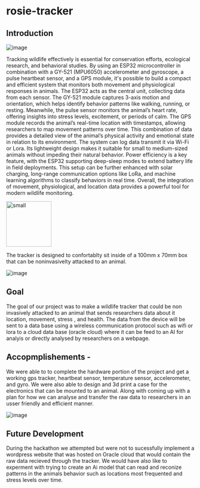 # rosie-tracker

## Introduction

![image](https://github.com/user-attachments/assets/86ce6d36-7184-417e-b65b-6852fb91504b)




Tracking wildlife effectively is essential for conservation efforts, ecological research, and behavioral studies. By using an ESP32 microcontroller in combination with a GY-521 (MPU6050) accelerometer and gyroscope, a pulse heartbeat sensor, and a GPS module, it's possible to build a compact and efficient system that monitors both movement and physiological responses in animals. The ESP32 acts as the central unit, collecting data from each sensor. The GY-521 module captures 3-axis motion and orientation, which helps identify behavior patterns like walking, running, or resting. Meanwhile, the pulse sensor monitors the animal’s heart rate, offering insights into stress levels, excitement, or periods of calm. The GPS module records the animal’s real-time location with timestamps, allowing researchers to map movement patterns over time. This combination of data provides a detailed view of the animal’s physical activity and emotional state in relation to its environment. The system can log data transmit it via Wi-Fi or Lora. Its lightweight design makes it suitable for small to medium-sized animals without impeding their natural behavior. Power efficiency is a key feature, with the ESP32 supporting deep-sleep modes to extend battery life in field deployments. This setup can be further enhanced with solar charging, long-range communication options like LoRa, and machine learning algorithms to classify behaviors in real time. Overall, the integration of movement, physiological, and location data provides a powerful tool for modern wildlife monitoring.

<img width="121" alt="small" src="https://github.com/user-attachments/assets/bab0332a-2ed7-4c02-9643-1638bb3119a0" />

The tracker is designed to confortablty sit inside of a 100mm x 70mm box that can be noninvasivelty attacked to an animal. 

![image](https://github.com/user-attachments/assets/7eaf9fdd-d269-460c-bda9-65b4d7fed045)


## Goal
The goal of our project was to make a wildlife tracker that could be non invasively attacked to an animal that sends researchers data about it location, movement, stress , and health. The data from the device will be sent to a data base using a wireless communication protocol such as wifi or lora to a cloud data base (oracle cloud) where it can be feed to an AI for analyis or directly analysed by researchers on a webpage. 

## Accopmplishements - 
We were able to to complete the hardware portion of the project and get a working gps tracker, heartbeat sensor, temperature sensor, accelerometer, and gyro. We were also able to design and 3d print a case for the electronics that can be mounted to an animal. Along with coming up with a plan for how we can analyse and transfer the raw data to researchers in an usser friendly and efficient manner.

![image](https://github.com/user-attachments/assets/c62aaa47-6fa6-4108-989c-7ac4f6f7edcd)

## Future Development 
During the hackathon we attempted but were not to sucessfully implement a wordpress website that was hosted on Oracle cloud that would contain the raw data recieved through the tracker. We would have also like to experment with trying to create an Ai model that can read and reconize patterns in the animals behavior such as locations most frequented and stress levels over time. 


